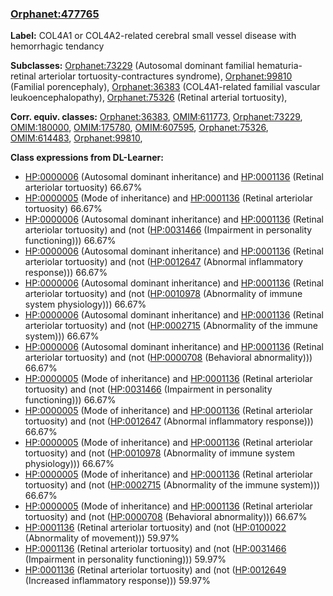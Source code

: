 
### [Orphanet:477765](http://www.orpha.net/ORDO/Orphanet_477765)
**Label:** COL4A1 or COL4A2-related cerebral small vessel disease with hemorrhagic tendancy

**Subclasses:** [Orphanet:73229](http://www.orpha.net/ORDO/Orphanet_73229) (Autosomal dominant familial hematuria-retinal arteriolar tortuosity-contractures syndrome), [Orphanet:99810](http://www.orpha.net/ORDO/Orphanet_99810) (Familial porencephaly), [Orphanet:36383](http://www.orpha.net/ORDO/Orphanet_36383) (COL4A1-related familial vascular leukoencephalopathy), [Orphanet:75326](http://www.orpha.net/ORDO/Orphanet_75326) (Retinal arterial tortuosity), 

**Corr. equiv. classes:** [Orphanet:36383](http://www.orpha.net/ORDO/Orphanet_36383), [OMIM:611773](http://purl.obolibrary.org/obo/OMIM_611773), [Orphanet:73229](http://www.orpha.net/ORDO/Orphanet_73229), [OMIM:180000](http://purl.obolibrary.org/obo/OMIM_180000), [OMIM:175780](http://purl.obolibrary.org/obo/OMIM_175780), [OMIM:607595](http://purl.obolibrary.org/obo/OMIM_607595), [Orphanet:75326](http://www.orpha.net/ORDO/Orphanet_75326), [OMIM:614483](http://purl.obolibrary.org/obo/OMIM_614483), [Orphanet:99810](http://www.orpha.net/ORDO/Orphanet_99810), 

**Class expressions from DL-Learner:**

- [HP:0000006](http://purl.obolibrary.org/obo/HP_0000006) (Autosomal dominant inheritance) and [HP:0001136](http://purl.obolibrary.org/obo/HP_0001136) (Retinal arteriolar tortuosity) 66.67%
- [HP:0000005](http://purl.obolibrary.org/obo/HP_0000005) (Mode of inheritance) and [HP:0001136](http://purl.obolibrary.org/obo/HP_0001136) (Retinal arteriolar tortuosity) 66.67%
- [HP:0000006](http://purl.obolibrary.org/obo/HP_0000006) (Autosomal dominant inheritance) and [HP:0001136](http://purl.obolibrary.org/obo/HP_0001136) (Retinal arteriolar tortuosity) and (not ([HP:0031466](http://purl.obolibrary.org/obo/HP_0031466) (Impairment in personality functioning))) 66.67%
- [HP:0000006](http://purl.obolibrary.org/obo/HP_0000006) (Autosomal dominant inheritance) and [HP:0001136](http://purl.obolibrary.org/obo/HP_0001136) (Retinal arteriolar tortuosity) and (not ([HP:0012647](http://purl.obolibrary.org/obo/HP_0012647) (Abnormal inflammatory response))) 66.67%
- [HP:0000006](http://purl.obolibrary.org/obo/HP_0000006) (Autosomal dominant inheritance) and [HP:0001136](http://purl.obolibrary.org/obo/HP_0001136) (Retinal arteriolar tortuosity) and (not ([HP:0010978](http://purl.obolibrary.org/obo/HP_0010978) (Abnormality of immune system physiology))) 66.67%
- [HP:0000006](http://purl.obolibrary.org/obo/HP_0000006) (Autosomal dominant inheritance) and [HP:0001136](http://purl.obolibrary.org/obo/HP_0001136) (Retinal arteriolar tortuosity) and (not ([HP:0002715](http://purl.obolibrary.org/obo/HP_0002715) (Abnormality of the immune system))) 66.67%
- [HP:0000006](http://purl.obolibrary.org/obo/HP_0000006) (Autosomal dominant inheritance) and [HP:0001136](http://purl.obolibrary.org/obo/HP_0001136) (Retinal arteriolar tortuosity) and (not ([HP:0000708](http://purl.obolibrary.org/obo/HP_0000708) (Behavioral abnormality))) 66.67%
- [HP:0000005](http://purl.obolibrary.org/obo/HP_0000005) (Mode of inheritance) and [HP:0001136](http://purl.obolibrary.org/obo/HP_0001136) (Retinal arteriolar tortuosity) and (not ([HP:0031466](http://purl.obolibrary.org/obo/HP_0031466) (Impairment in personality functioning))) 66.67%
- [HP:0000005](http://purl.obolibrary.org/obo/HP_0000005) (Mode of inheritance) and [HP:0001136](http://purl.obolibrary.org/obo/HP_0001136) (Retinal arteriolar tortuosity) and (not ([HP:0012647](http://purl.obolibrary.org/obo/HP_0012647) (Abnormal inflammatory response))) 66.67%
- [HP:0000005](http://purl.obolibrary.org/obo/HP_0000005) (Mode of inheritance) and [HP:0001136](http://purl.obolibrary.org/obo/HP_0001136) (Retinal arteriolar tortuosity) and (not ([HP:0010978](http://purl.obolibrary.org/obo/HP_0010978) (Abnormality of immune system physiology))) 66.67%
- [HP:0000005](http://purl.obolibrary.org/obo/HP_0000005) (Mode of inheritance) and [HP:0001136](http://purl.obolibrary.org/obo/HP_0001136) (Retinal arteriolar tortuosity) and (not ([HP:0002715](http://purl.obolibrary.org/obo/HP_0002715) (Abnormality of the immune system))) 66.67%
- [HP:0000005](http://purl.obolibrary.org/obo/HP_0000005) (Mode of inheritance) and [HP:0001136](http://purl.obolibrary.org/obo/HP_0001136) (Retinal arteriolar tortuosity) and (not ([HP:0000708](http://purl.obolibrary.org/obo/HP_0000708) (Behavioral abnormality))) 66.67%
- [HP:0001136](http://purl.obolibrary.org/obo/HP_0001136) (Retinal arteriolar tortuosity) and (not ([HP:0100022](http://purl.obolibrary.org/obo/HP_0100022) (Abnormality of movement))) 59.97%
- [HP:0001136](http://purl.obolibrary.org/obo/HP_0001136) (Retinal arteriolar tortuosity) and (not ([HP:0031466](http://purl.obolibrary.org/obo/HP_0031466) (Impairment in personality functioning))) 59.97%
- [HP:0001136](http://purl.obolibrary.org/obo/HP_0001136) (Retinal arteriolar tortuosity) and (not ([HP:0012649](http://purl.obolibrary.org/obo/HP_0012649) (Increased inflammatory response))) 59.97%


